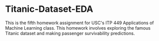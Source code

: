 # Titanic-Dataset-EDA

This is the fifth homework assignment for USC's ITP 449 Applications of Machine Learning class. This homework involves exploring the famous Titanic dataset and making passenger survivability predictions.
